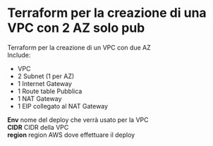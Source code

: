 # Terraform per la creazione di una VPC con 2 AZ solo pub

Terraform per la creazione di un VPC con due AZ  
Include:  
- VPC
- 2 Subnet (1 per AZ)
- 1 Internet Gateway
- 1 Route table Pubblica
- 1 NAT Gateway
- 1 EIP collegato al NAT Gateway

 
**Env** nome del deploy che verrà usato per la VPC  
**CIDR** CIDR della VPC  
**region** region AWS dove effettuare il deploy

 
